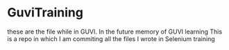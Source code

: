 # GuviTraining
these are the file while in GUVI. In the future memory of GUVI learning
This is a repo in which I am commiting all the files I wrote in Selenium training
